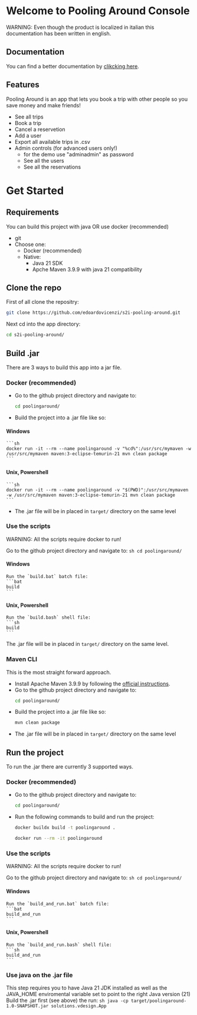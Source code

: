 # Welcome to Pooling Around Console

WARNING: Even though the product is localized in italian this documentation has been written in english.

## Documentation

You can find a better documentation by [clikcking here](https://edoardovicenzi.github.io/s2i-pooling-around/).

## Features

Pooling Around is an app that lets you book a trip with other people so you save money and make friends!

- See all trips
- Book a trip
- Cancel a reservetion
- Add a user
- Export all available trips in .csv
- Admin controls (for advanced users only!)
    - for the demo use "adminadmin" as password
    - See all the users
    - See all the reservations

# Get Started

## Requirements
You can build this project with java OR use docker (recommended)

- git
- Choose one:
    - Docker (recommended)
    - Native:
        - Java 21 SDK
        - Apche Maven 3.9.9 with java 21 compatibility

## Clone the repo

First of all clone the repositry:

```sh
git clone https://github.com/edoardovicenzi/s2i-pooling-around.git
```

Next cd into the app directory:

```sh
cd s2i-pooling-around/
```

## Build .jar

There are 3 ways to build this app into a jar file.

### Docker (recommended)

- Go to the github project directory and navigate to:
    ```sh
    cd poolingaround/
    ```
- Build the project into a .jar file like so:

#### Windows

    ```sh
    docker run -it --rm --name poolingaround -v "%cd%":/usr/src/mymaven -w /usr/src/mymaven maven:3-eclipse-temurin-21 mvn clean package
    ```
#### Unix, Powershell

    ```sh
    docker run -it --rm --name poolingaround -v "$(PWD)":/usr/src/mymaven -w /usr/src/mymaven maven:3-eclipse-temurin-21 mvn clean package
    ```
- The .jar file will be in placed in `target/` directory on the same level

### Use the scripts

WARNING: All the scripts require docker to run!

Go to the github project directory and navigate to:
    ```sh
    cd poolingaround/
    ```
#### Windows

    Run the `build.bat` batch file:
    ```bat
    build
    ```
#### Unix, Powershell

    Run the `build.bash` shell file:
    ```sh
    build
    ```
The .jar file will be in placed in `target/` directory on the same level.

### Maven CLI

This is the most straight forward approach.

- Install Apache Maven 3.9.9 by following the [official instructions](https://maven.apache.org/install.html).
- Go to the github project directory and navigate to:
    ```sh
    cd poolingaround/
    ```
- Build the project into a .jar file like so:
    ```sh
    mvn clean package
    ```
- The .jar file will be in placed in `target/` directory on the same level

## Run the project
To run the .jar there are currently 3 supported ways.
### Docker (recommended)

- Go to the github project directory and navigate to:
    ```sh
    cd poolingaround/
    ```

- Run the following commands to build and run the project:
    ```sh
    docker buildx build -t poolingaround .
    
    docker run --rm -it poolingaround
    ```

### Use the scripts

WARNING: All the scripts require docker to run!

Go to the github project directory and navigate to:
    ```sh
    cd poolingaround/
    ```
#### Windows

    Run the `build_and_run.bat` batch file:
    ```bat
    build_and_run
    ```
#### Unix, Powershell

    Run the `build_and_run.bash` shell file:
    ```sh
    build_and_run
    ```
### Use java on the .jar file
This step requires you to have Java 21 JDK installed as well as the JAVA_HOME enviromental variable set to point to the right Java version (21)
Build the .jar first (see above) the run:
    ```sh
    java -cp target/poolingaround-1.0-SNAPSHOT.jar solutions.vdesign.App
    ```

